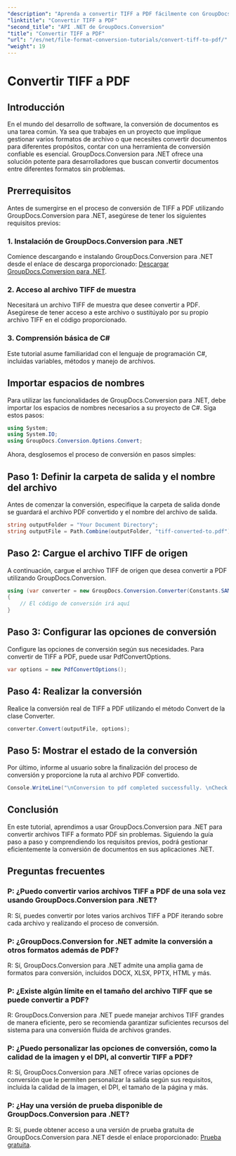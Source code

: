 ```yaml
---
"description": "Aprenda a convertir TIFF a PDF fácilmente con GroupDocs.Conversion para .NET. Una solución de conversión de documentos sencilla, eficiente y fluida."
"linktitle": "Convertir TIFF a PDF"
"second_title": "API .NET de GroupDocs.Conversion"
"title": "Convertir TIFF a PDF"
"url": "/es/net/file-format-conversion-tutorials/convert-tiff-to-pdf/"
"weight": 19
---
```


# Convertir TIFF a PDF

## Introducción

En el mundo del desarrollo de software, la conversión de documentos es una tarea común. Ya sea que trabajes en un proyecto que implique gestionar varios formatos de archivo o que necesites convertir documentos para diferentes propósitos, contar con una herramienta de conversión confiable es esencial. GroupDocs.Conversion para .NET ofrece una solución potente para desarrolladores que buscan convertir documentos entre diferentes formatos sin problemas.

## Prerrequisitos

Antes de sumergirse en el proceso de conversión de TIFF a PDF utilizando GroupDocs.Conversion para .NET, asegúrese de tener los siguientes requisitos previos:

### 1. Instalación de GroupDocs.Conversion para .NET
Comience descargando e instalando GroupDocs.Conversion para .NET desde el enlace de descarga proporcionado: [Descargar GroupDocs.Conversion para .NET](https://releases.groupdocs.com/conversion/net/).

### 2. Acceso al archivo TIFF de muestra
Necesitará un archivo TIFF de muestra que desee convertir a PDF. Asegúrese de tener acceso a este archivo o sustitúyalo por su propio archivo TIFF en el código proporcionado.

### 3. Comprensión básica de C#
Este tutorial asume familiaridad con el lenguaje de programación C#, incluidas variables, métodos y manejo de archivos.

## Importar espacios de nombres

Para utilizar las funcionalidades de GroupDocs.Conversion para .NET, debe importar los espacios de nombres necesarios a su proyecto de C#. Siga estos pasos:

```csharp
using System;
using System.IO;
using GroupDocs.Conversion.Options.Convert;
```

Ahora, desglosemos el proceso de conversión en pasos simples:

## Paso 1: Definir la carpeta de salida y el nombre del archivo

Antes de comenzar la conversión, especifique la carpeta de salida donde se guardará el archivo PDF convertido y el nombre del archivo de salida.

```csharp
string outputFolder = "Your Document Directory";
string outputFile = Path.Combine(outputFolder, "tiff-converted-to.pdf");
```

## Paso 2: Cargue el archivo TIFF de origen

A continuación, cargue el archivo TIFF de origen que desea convertir a PDF utilizando GroupDocs.Conversion.

```csharp
using (var converter = new GroupDocs.Conversion.Converter(Constants.SAMPLE_TIFF))
{
    // El código de conversión irá aquí
}
```

## Paso 3: Configurar las opciones de conversión

Configure las opciones de conversión según sus necesidades. Para convertir de TIFF a PDF, puede usar PdfConvertOptions.

```csharp
var options = new PdfConvertOptions();
```

## Paso 4: Realizar la conversión

Realice la conversión real de TIFF a PDF utilizando el método Convert de la clase Converter.

```csharp
converter.Convert(outputFile, options);
```

## Paso 5: Mostrar el estado de la conversión

Por último, informe al usuario sobre la finalización del proceso de conversión y proporcione la ruta al archivo PDF convertido.

```csharp
Console.WriteLine("\nConversion to pdf completed successfully. \nCheck output in {0}", outputFolder);
```

## Conclusión

En este tutorial, aprendimos a usar GroupDocs.Conversion para .NET para convertir archivos TIFF a formato PDF sin problemas. Siguiendo la guía paso a paso y comprendiendo los requisitos previos, podrá gestionar eficientemente la conversión de documentos en sus aplicaciones .NET.

## Preguntas frecuentes

### P: ¿Puedo convertir varios archivos TIFF a PDF de una sola vez usando GroupDocs.Conversion para .NET?

R: Sí, puedes convertir por lotes varios archivos TIFF a PDF iterando sobre cada archivo y realizando el proceso de conversión.

### P: ¿GroupDocs.Conversion for .NET admite la conversión a otros formatos además de PDF?

R: Sí, GroupDocs.Conversion para .NET admite una amplia gama de formatos para conversión, incluidos DOCX, XLSX, PPTX, HTML y más.

### P: ¿Existe algún límite en el tamaño del archivo TIFF que se puede convertir a PDF?

R: GroupDocs.Conversion para .NET puede manejar archivos TIFF grandes de manera eficiente, pero se recomienda garantizar suficientes recursos del sistema para una conversión fluida de archivos grandes.

### P: ¿Puedo personalizar las opciones de conversión, como la calidad de la imagen y el DPI, al convertir TIFF a PDF?

R: Sí, GroupDocs.Conversion para .NET ofrece varias opciones de conversión que le permiten personalizar la salida según sus requisitos, incluida la calidad de la imagen, el DPI, el tamaño de la página y más.

### P: ¿Hay una versión de prueba disponible de GroupDocs.Conversion para .NET?

R: Sí, puede obtener acceso a una versión de prueba gratuita de GroupDocs.Conversion para .NET desde el enlace proporcionado: [Prueba gratuita](https://releases.groupdocs.com/).